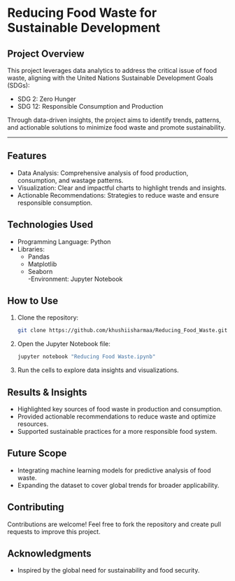 # Reducing Food Waste for Sustainable Development  

## Project Overview 
This project leverages data analytics to address the critical issue of food waste, aligning with the United Nations Sustainable Development Goals (SDGs):  
- SDG 2: Zero Hunger  
- SDG 12: Responsible Consumption and Production

Through data-driven insights, the project aims to identify trends, patterns, and actionable solutions to minimize food waste and promote sustainability.  

---

## Features
- Data Analysis: Comprehensive analysis of food production, consumption, and wastage patterns.  
- Visualization: Clear and impactful charts to highlight trends and insights.  
- Actionable Recommendations: Strategies to reduce waste and ensure responsible consumption.  

## Technologies Used
- Programming Language: Python  
- Libraries:  
  - Pandas  
  - Matplotlib  
  - Seaborn  
  -Environment: Jupyter Notebook  

## How to Use  
1. Clone the repository:  
   ```bash  
   git clone https://github.com/khushiisharmaa/Reducing_Food_Waste.git  
   ```  
2. Open the Jupyter Notebook file:  
   ```bash  
   jupyter notebook "Reducing Food Waste.ipynb"  
   ```  
3. Run the cells to explore data insights and visualizations.  



## Results & Insights
- Highlighted key sources of food waste in production and consumption.  
- Provided actionable recommendations to reduce waste and optimize resources.  
- Supported sustainable practices for a more responsible food system.  

## Future Scope  
- Integrating machine learning models for predictive analysis of food waste.  
- Expanding the dataset to cover global trends for broader applicability.  

## Contributing
Contributions are welcome! Feel free to fork the repository and create pull requests to improve this project.  

## Acknowledgments  
- Inspired by the global need for sustainability and food security.  
